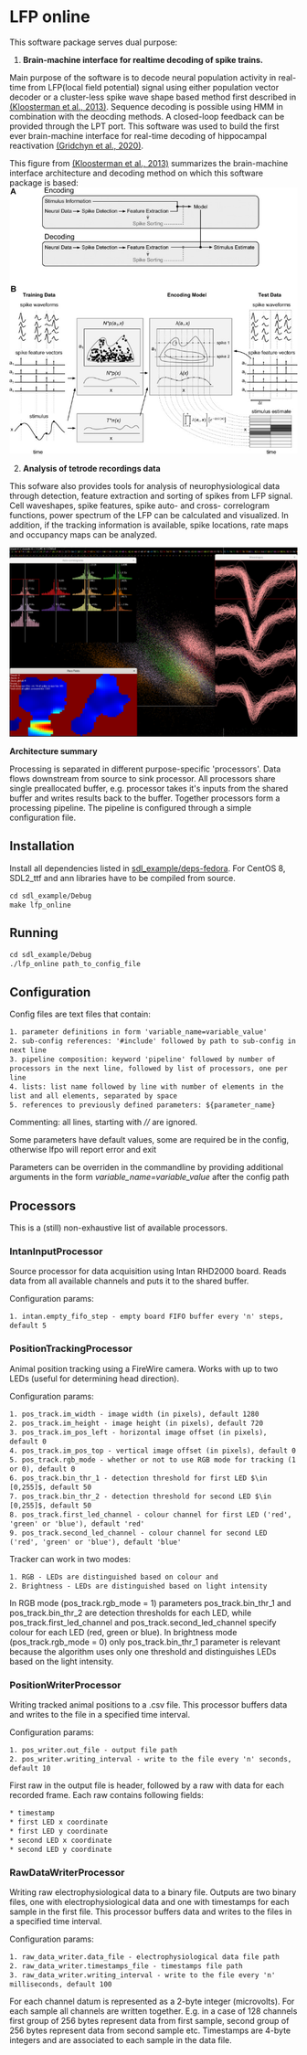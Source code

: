 # LFP online

This software package serves dual purpose:

1. **Brain-machine interface for realtime decoding of spike trains.**

Main purpose of the software is to decode neural population activity in real-time from LFP(local field potential) signal using either population vector decoder or a cluster-less spike wave shape based method first described in [(Kloosterman et al., 2013)](https://www.ncbi.nlm.nih.gov/pmc/articles/PMC3921373/). Sequence decoding is possible using HMM in combination with the deocding methods. A closed-loop feedback can be provided through the LPT port. This software was used to build the first ever brain-machine interface for real-time decoding of hippocampal reactivation [(Gridchyn et al., 2020)](https://www.sciencedirect.com/science/article/pii/S0896627320300477?via%3Dihub).

This figure from [(Kloosterman et al., 2013)](https://www.ncbi.nlm.nih.gov/pmc/articles/PMC3921373/) summarizes the brain-machine interface architecture and decoding method on which this software package is based:
![Kloosterman BMI diagram](docs/Kloosterman2013Diagram.jpg)


2. **Analysis of tetrode recordings data**

This sofware also provides tools for analysis of neurophysiological data through detection, feature extraction and sorting of spikes from LFP signal. Cell waveshapes, spike features, spike auto- and cross- correlogram functions, power spectrum of the LFP can be calculated and visualized. In addition, if the tracking information is available, spike locations, rate maps and occupancy maps can be analyzed.

![LFP Online - Analysis View](/docs/LFPO_ANALYSIS.png)

**Architecture summary**

Processing is separated in different purpose-specific 'processors'.
Data flows downstream from source to sink processor.
All processors share single preallocated buffer, e.g. processor takes it's inputs from the shared buffer and writes results back to the buffer.
Together processors form a processing pipeline.
The pipeline is configured through a simple configuration file.

## Installation

Install all dependencies listed in [sdl_example/deps-fedora](sdl_example/deps-fedora).
For CentOS 8, SDL2_ttf and ann libraries have to be compiled from source.

```
cd sdl_example/Debug
make lfp_online
```

## Running

```
cd sdl_example/Debug
./lfp_online path_to_config_file
```

## Configuration
Config files are text files that contain:

    1. parameter definitions in form 'variable_name=variable_value'
    2. sub-config references: '#include' followed by path to sub-config in next line
    3. pipeline composition: keyword 'pipeline' followed by number of processors in the next line, followed by list of processors, one per line
    4. lists: list name followed by line with number of elements in the list and all elements, separated by space
    5. references to previously defined parameters: ${parameter_name}
    
Commenting: all lines, starting with *//* are ignored.

Some parameters have default values, some are required be in the config, otherwise lfpo will report error and exit

Parameters can be overriden in the commandline by providing additional arguments in the form *variable_name=variable_value* after the config path

## Processors
This is a (still) non-exhaustive list of available processors.

### IntanInputProcessor
Source processor for data acquisition using Intan RHD2000 board.
Reads data from all available channels and puts it to the shared buffer.

Configuration params:

    1. intan.empty_fifo_step - empty board FIFO buffer every 'n' steps, default 5

### PositionTrackingProcessor
Animal position tracking using a FireWire camera.
Works with up to two LEDs (useful for determining head direction).

Configuration params:

    1. pos_track.im_width - image width (in pixels), default 1280
    2. pos_track.im_height - image height (in pixels), default 720
    3. pos_track.im_pos_left - horizontal image offset (in pixels), default 0
    4. pos_track.im_pos_top - vertical image offset (in pixels), default 0
    5. pos_track.rgb_mode - whether or not to use RGB mode for tracking (1 or 0), default 0
    6. pos_track.bin_thr_1 - detection threshold for first LED $\in [0,255]$, default 50
    7. pos_track.bin_thr_2 - detection threshold for second LED $\in [0,255]$, default 50
    8. pos_track.first_led_channel - colour channel for first LED ('red', 'green' or 'blue'), default 'red'
    9. pos_track.second_led_channel - colour channel for second LED ('red', 'green' or 'blue'), default 'blue'

Tracker can work in two modes:

    1. RGB - LEDs are distinguished based on colour and
    2. Brightness - LEDs are distinguished based on light intensity

In RGB mode (pos_track.rgb_mode = 1) parameters pos_track.bin_thr_1 and pos_track.bin_thr_2 are detection thresholds for each LED, while pos_track.first_led_channel and pos_track.second_led_channel specify colour for each LED (red, green or blue).
In brightness mode (pos_track.rgb_mode = 0) only pos_track.bin_thr_1 parameter is relevant because the algorithm uses only one threshold and distinguishes LEDs based on the light intensity.

### PositionWriterProcessor
Writing tracked animal positions to a .csv file.
This processor buffers data and writes to the file in a specified time interval.

Configuration params:

    1. pos_writer.out_file - output file path
    2. pos_writer.writing_interval - write to the file every 'n' seconds, default 10

First raw in the output file is header, followed by a raw with data for each recorded frame.
Each raw contains following fields: 

    * timestamp
    * first LED x coordinate
    * first LED y coordinate
    * second LED x coordinate
    * second LED y coordinate

### RawDataWriterProcessor
Writing raw electrophysiological data to a binary file.
Outputs are two binary files, one with electrophysiological data and one with timestamps for each sample in the first file.
This processor buffers data and writes to the files in a specified time interval.

Configuration params:

    1. raw_data_writer.data_file - electrophysiological data file path
    2. raw_data_writer.timestamps_file - timestamps file path
    3. raw_data_writer.writing_interval - write to the file every 'n' milliseconds, default 100

For each channel datum is represented as a 2-byte integer (microvolts).
For each sample all channels are written together. 
E.g. in a case of 128 channels first group of 256 bytes represent data from first sample, second group of 256 bytes represent data from second sample etc.
Timestamps are 4-byte integers and are associated to each sample in the data file.


